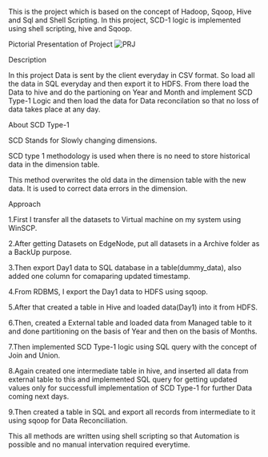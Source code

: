 This is the project which is based on the concept of Hadoop, Sqoop, Hive and Sql and Shell Scripting. In this project, SCD-1 logic is implemented using shell scripting, hive and Sqoop.

Pictorial Presentation of Project
![PRJ](https://user-images.githubusercontent.com/107995926/175781084-30b27f94-104b-4ca9-945c-ee7ddce15bbb.jpeg)



Description

In this project Data is sent by the client everyday in CSV format. So load all the data in SQL everyday and then export it to HDFS. From there load the Data to hive
and do the partioning on Year and Month and implement SCD Type-1 Logic and then load the data for Data reconcilation so that no loss of data takes place at any day.




About SCD Type-1

SCD Stands for Slowly changing dimensions.

SCD type 1 methodology is used when there is no need to store historical data in the dimension table.

This method overwrites the old data in the dimension table with the new data. It is used to correct data errors in the dimension.



Approach

1.First I transfer all the datasets to Virtual machine on my system using WinSCP.

2.After getting Datasets on EdgeNode, put all datasets in a Archive folder as a BackUp purpose.

3.Then export Day1 data to SQL database in a table(dummy_data), also added one column for comaparing updated timestamp.

4.From RDBMS, I export the Day1 data to HDFS using sqoop.

5.After that created a table in Hive and loaded data(Day1) into it from HDFS.

6.Then, created a External table and loaded data from Managed table to it and
done partitioning on the basis of Year and then on the basis of Months.

7.Then implemented SCD Type-1 logic using SQL query with the concept of Join and Union.

8.Again created one intermediate table in hive, and inserted all data from external table to this and implemented SQL query for getting updated values only for successfull implementation of SCD Type-1 for further Data coming next days.

9.Then created a table in SQL and export all records from intermediate to it using sqoop for Data Reconciliation.




This all methods are written using shell scripting so that Automation is possible and no manual intervation required everytime.

